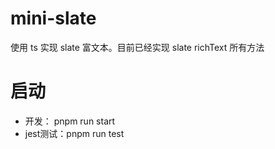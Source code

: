 # mini-slate
使用 ts 实现 slate 富文本。目前已经实现 slate richText 所有方法

# 启动
- 开发： pnpm run start
- jest测试：pnpm run test


